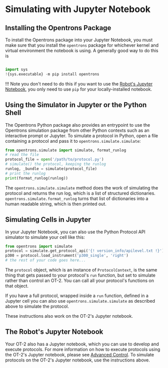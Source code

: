 # Simulating with Jupyter Notebook

## Installing the Opentrons Package

To install the Opentrons package into your Jupyter Notebook, you 
must make sure that you install the `opentrons` package for
whichever kernel and virtual environment the notebook is using. A
generally good way to do this is

```python

import sys
!{sys.executable} -m pip install opentrons
```

!!! Note
    you don't need to do this if you want to use the 
    [Robot's Jupyter Notebook](new_advanced_running.md#jupyter-notebook),
    you only need to use `pip` for your locally-installed notebook.

## Using the Simulator in Jupyter or the Python Shell

The Opentrons Python package also provides an entrypoint to use the
Opentrons simulation package from other Python contexts such as an
interactive prompt or Jupyter. To simulate a protocol in Python, open a
file containing a protocol and pass it to
`opentrons.simulate.simulate`:

``` python
from opentrons.simulate import simulate, format_runlog
# read the file
protocol_file = open('/path/to/protocol.py')
# simulate() the protocol, keeping the runlog
runlog, _bundle = simulate(protocol_file)
# print the runlog
print(format_runlog(runlog))
```

The `opentrons.simulate.simulate`
method does the work of simulating the protocol and returns the run log,
which is a list of structured dictionaries.
`opentrons.simulate.format_runlog`
turns that list of dictionaries into a human readable string, which is
then printed out.

## Simulating Cells in Jupyter

In your Jupyter Notebook, you can also use the Python Protocol API simulator
to simulate your cell like this:

```python
from opentrons import simulate
protocol = simulate.get_protocol_api('{! version_info/apilevel.txt !}')
p300 = protocol.load_instrument('p300_single', 'right')
# the rest of your code goes here...
```

The `protocol` object, which is an instance of
`ProtocolContext`, is the same thing
that gets passed to your protocol's `run` function, but set to simulate
rather than control an OT-2. You can call all your protocol's functions
on that object.

If you have a full protocol, wrapped inside a `run` function, defined in
a Jupyter cell you can also use `opentrons.simulate.simulate` as
described above to simulate the protocol.

These instructions also work on the OT-2's Jupyter notebook.

## The Robot's Jupyter Notebook

Your OT-2 also has a Jupyter notebook, which you can use to develop and
execute protocols. For more information on how to execute protocols
using the OT-2's Jupyter notebook, please see
[Advanced Control](new_advanced_running.md). To simulate protocols
on the OT-2's Jupyter notebook, use the instructions above.

